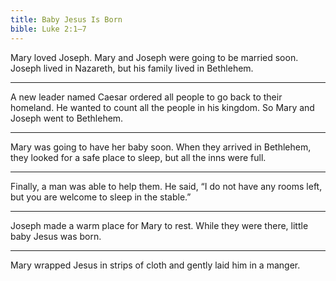 ```yaml
---
title: Baby Jesus Is Born
bible: Luke 2:1–7
---
```


Mary loved Joseph. Mary and Joseph were
going to be married soon.
Joseph lived in Nazareth, but his
family lived in Bethlehem.

---

A new leader named Caesar ordered all
people to go back to their homeland.
He wanted to count all the people
in his kingdom. So Mary and Joseph
went to Bethlehem.

---

Mary was going to have her baby soon.
When they arrived in Bethlehem,
they looked for a safe place to sleep,
but all the inns were full.

---

Finally, a man was able to help them.
He said, “I do not have any rooms left,
but you are welcome to sleep
in the stable.”

---

Joseph made a warm place for Mary
to rest. While they were there,
little baby Jesus was born.

---

Mary wrapped Jesus in strips of cloth
and gently laid him in a manger.

